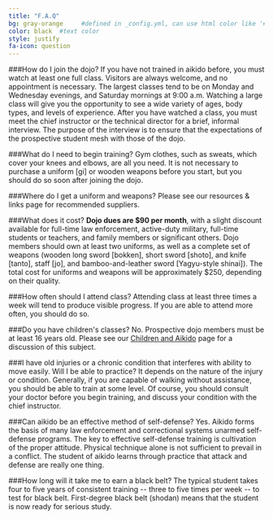 ```yaml
---
title: "F.A.Q"
bg: gray-orange     #defined in _config.yml, can use html color like '#010101'
color: black  #text color
style: justify
fa-icon: question
---
```


###How do I join the dojo? 
If you have not trained in aikido before, you must watch at least one full class. Visitors are always welcome, and no appointment is necessary. The largest classes tend to be on Monday and Wednesday evenings, and Saturday mornings at 9:00 a.m. Watching a large class will give you the opportunity to see a wide variety of ages, body types, and levels of experience. After you have watched a class, you must meet the chief instructor or the technical director for a brief, informal interview. The purpose of the interview is to ensure that the expectations of the prospective student mesh with those of the dojo.

###What do I need to begin training? 
Gym clothes, such as sweats, which cover your knees and elbows, are all you need. It is not necessary to purchase a uniform [gi] or wooden weapons before you start, but you should do so soon after joining the dojo.

###Where do I get a uniform and weapons? 
Please see our resources & links page for recommended suppliers.

###What does it cost? 
**Dojo dues are $90 per month**, with a slight discount available for full-time law enforcement, active-duty military, full-time students or teachers, and family members or significant others. Dojo members should own at least two uniforms, as well as a complete set of weapons (wooden long sword [bokken], short sword [shoto], and knife [tanto], staff [jo], and bamboo-and-leather sword [Yagyu-style shinai]). The total cost for uniforms and weapons will be approximately $250, depending on their quality.

###How often should I attend class? 
Attending class at least three times a week will tend to produce visible progress. If you are able to attend more often, you should do so.

###Do you have children's classes? 
No. Prospective dojo members must be at least 16 years old. Please see our [Children and Aikido](children-aikido.html) page for a discussion of this subject.

###I have old injuries or a chronic condition that interferes with ability to move easily. Will I be able to practice? 
It depends on the nature of the injury or condition. Generally, if you are capable of walking without assistance, you should be able to train at some level. Of course, you should consult your doctor before you begin training, and discuss your condition with the chief instructor.

###Can aikido be an effective method of self-defense? 
Yes. Aikido forms the basis of many law enforcement and correctional systems unarmed self-defense programs. The key to effective self-defense training is cultivation of the proper attitude. Physical technique alone is not sufficient to prevail in a conflict. The student of aikido learns through practice that attack and defense are really one thing.

###How long will it take me to earn a black belt? 
The typical student takes four to five years of consistent training -- three to five times per week -- to test for black belt. First-degree black belt (shodan) means that the student is now ready for serious study.
